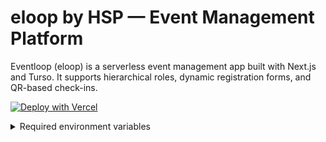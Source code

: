 # eloop by HSP — Event Management Platform

Eventloop (eloop) is a serverless event management app built with Next.js and Turso. It supports hierarchical roles, dynamic registration forms, and QR-based check-ins.

[![Deploy with Vercel](https://vercel.com/button)](https://vercel.com/new/clone?repository-url=https%3A%2F%2Fgithub.com%2Fpolarhive%2Feloop-serverless-spin&env=QR_SECRET,GOOGLE_CLIENT_SECRET,TURSO_AUTH_TOKEN,NEXTAUTH_SECRET,ADMIN_EMAIL,TURSO_DATABASE_URL,GOOGLE_CLIENT_ID,NEXTAUTH_URL)

<details>
<summary>Required environment variables</summary>

## On clicking Deploy to Vercel

The project reads configuration from environment variables. See the shipped `.env.example` for placeholders. The most important variables are:

- `ADMIN_EMAIL` — the email that will be granted the initial Admin role on first sign-in
- `GOOGLE_CLIENT_ID` — Google OAuth client ID (server-side)
- `GOOGLE_CLIENT_SECRET` — Google OAuth client secret
- `NEXTAUTH_URL` — canonical site URL (e.g. `https://your-site.vercel.app`). This value is used for OAuth redirect URIs and for composing absolute URLs (Open Graph images, etc.)
- `NEXTAUTH_SECRET` — secret for NextAuth session encryption
- `QR_SECRET` — secret used to sign QR payloads
- `TURSO_DATABASE_URL` — your Turso/libSQL connection URL (libsql://...)
- `TURSO_AUTH_TOKEN` — Turso service token used to access the database
- `POSTHOG_KEY=phc_xxx` Uses PostHog for instrumentation

## Google OAuth Client Setup

To get your Google oauth key, follow these steps:

1. **Open [Google Console](https://console.cloud.google.com).**

2. **Access Google Auth Platform**  
   Click on `View all products` at the bottom of the page.  
   Locate and select **Google Auth Platform**.

3. **Create a New OAuth Client**  
   - Navigate to the **Clients** tab.
   - Click **Create Client**.
   - Set `Application Type` to **Web Application**.

4. **Configure URIs**  
   - **Authorised JavaScript origins**:  
     Add your frontend URL (e.g., `https://your-frontend.vercel.app`).
   - **Authorised redirect URIs**:  
     Add your backend callback URL (e.g., `https://your-frontend.vercel.app/api/auth/callback/google`).

5. **Finish Setup**  
   - Click **Create** to generate your client credentials.
   - Copy the `Client ID` and `Client Secret` for use in your environment variables.

> **Tip:** If deploying on Vercel, use your Vercel domain for both origins and redirect URIs.

## Database Setup

If you don't already have a Turso database, follow these steps to create one and obtain the values used in `.env.local`:

1. Create an account and open the Turso dashboard (or install the Turso CLI). Turso's docs are at https://turso.tech.
2. Create a new database (give it a short name, e.g. `eloop-events`). You can do this from the dashboard UI or with the Turso CLI.
3. Grab the LibSQL connection string (it starts with `libsql://`) from the database's "Connect" or "Connection" settings in the dashboard. Copy that value into your `.env.local` as `TURSO_DATABASE_URL`.
4. Create a service token (sometimes called a "service key" or "auth token") in the Turso dashboard — this token is used by the server to authenticate to the DB. Copy it to `.env.local` as `TURSO_AUTH_TOKEN`.
5. With `TURSO_DATABASE_URL` and `TURSO_AUTH_TOKEN` set in `.env.local`, run the project's DB initializer to create the required tables:

- If you prefer the CLI, the Turso docs show how to login and create databases and tokens (the dashboard exposes the same connection string and token values).
- Pick a region/branch name as you prefer; the LibSQL URL will encode the connection target.
- After initialization you should be able to visit the app and sign in; the first login matching `ADMIN_EMAIL` will be promoted to admin automatically.

The application automatically checks for the database tables on startup and initializes them if they don't exist. The user whose email matches the `ADMIN_EMAIL` environment variable will automatically be assigned the admin role when they first sign in. All other new users will be assigned the "applicant" role by default and must be approved by an admin to become participants.

> **Note:** (eloop-turso) is based on the concept and architecture of the original [eventloop](https://github.com/homebrew-ec-foss/eventloop) backend system at HSP. Reimagined as a modern Next.js frontend with serverless capabilities.

## Features

- **Role-Based Access Control**: Admin, Organizer, Volunteer, Participant, and Applicant roles with hierarchical permissions
- **Dynamic Form Builder**: Drag-and-drop interface for creating custom registration forms
- **QR Code Integration**: Secure QR codes for event check-ins with OAuth authentication
- **Serverless Architecture**: Built with Next.js and Turso database for serverless operation
- **Real-Time Analytics**: Track registrations and attendance for events

## Tech Stack

- **Frontend**: Next.js with TypeScript, Tailwind CSS
- **Backend**: Next.js API Routes (serverless)
- **Database**: Turso (SQLite-based serverless database)
- **Authentication**: NextAuth.js with OAuth providers
- **Form Building**: React DnD Kit for drag-and-drop interface
- **QR Code**: QR code generation and scanning for event check-ins


## Project Structure

- `src/app/` — Next.js app directory (pages, API routes, layouts)
- `src/components/` — Reusable UI components
- `src/lib/` — Database, authentication, and utility logic
- `src/types/` — TypeScript types

## Credits & History

### Original Concept
This project is based on the [eventloop](https://github.com/homebrew-ec-foss/eventloop) backend system developed by [homebrew-ec-foss](https://github.com/homebrew-ec-foss). The original eventloop was a Go-based backend service designed for event management with QR code check-in capabilities.

### Project Evolution
- **eventloop (Original)**: Go-based backend with SQLite database, QR code generation, and email notifications
- **eloop-turso (my fork?)**: A Next.js reimplementation with serverless design, Tursodb integration, and enhanced UI/UX

### Key Features Inherited
- Hierarchical role-based access control (Admin → Organizer → Volunteer → Participant)
- QR code-based participant check-in system
- Dynamic event registration with custom forms
- Secure authentication and authorization
- Fork+Deploy <2mins


### Acknowledgments
- Thanks to the original eventloop contributors

## Contributing

Pull requests are welcome! For major changes, please open an issue first to discuss what you would like to change.

## License

AGPL

## User Roles

1. **Admin**
   - Can set up organizer accounts
   - Has access to all organizer, volunteer, and participant capabilities
   - One-time setup triggered via a QR code secret

2. **Organizer**
   - Can configure registration forms through a drag-and-drop interface
   - Can view event analytics
   - Can assign volunteers
   - Has access to volunteer and participant capabilities

3. **Volunteer**
   - Uses a QR scanner to check in participants at events
   - Cannot configure forms or view analytics

4. **Participant**
   - Registers for events through OAuth
   - Receives a QR code for check-in
   - Can be scanned by volunteers at the event

5. **Applicant**
   - Default role for new users upon registration
   - Limited access until approved by an admin
   - Must be approved to become a participant and access event registration

</details>
